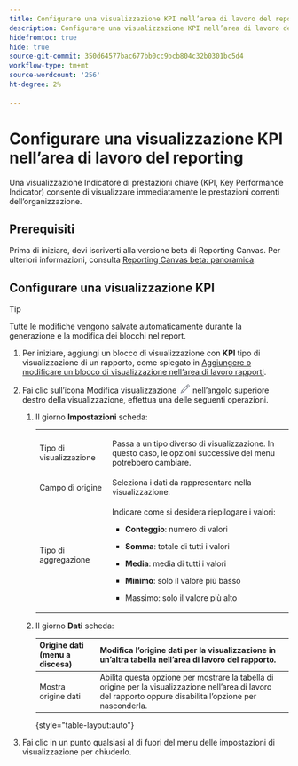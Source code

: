 ```yaml
---
title: Configurare una visualizzazione KPI nell’area di lavoro del reporting
description: Configurare una visualizzazione KPI nell’area di lavoro del reporting
hidefromtoc: true
hide: true
source-git-commit: 350d64577bac677bb0cc9bcb804c32b0301bc5d4
workflow-type: tm+mt
source-wordcount: '256'
ht-degree: 2%

---
```



# Configurare una visualizzazione KPI nell’area di lavoro del reporting

Una visualizzazione Indicatore di prestazioni chiave (KPI, Key Performance Indicator) consente di visualizzare immediatamente le prestazioni correnti dell’organizzazione.

## Prerequisiti

Prima di iniziare, devi iscriverti alla versione beta di Reporting Canvas. Per ulteriori informazioni, consulta [Reporting Canvas beta: panoramica](/help/quicksilver/product-announcements/betas/canvas-dashboards-beta/reporting-canvas-beta-overview.md).

## Configurare una visualizzazione KPI

>[!TIP]
>
>Tutte le modifiche vengono salvate automaticamente durante la generazione e la modifica dei blocchi nel report.

1. Per iniziare, aggiungi un blocco di visualizzazione con **KPI** tipo di visualizzazione di un rapporto, come spiegato in [Aggiungere o modificare un blocco di visualizzazione nell’area di lavoro rapporti](../../../reports-and-dashboards/reporting-canvas/visualization-blocks/add-or-edit-report-visualization.md).

1. Fai clic sull’icona Modifica visualizzazione ![](assets/edit-icon.png) nell’angolo superiore destro della visualizzazione, effettua una delle seguenti operazioni.

   1. Il giorno **Impostazioni** scheda:

      <table style="table-layout:auto">
       <col>
       <col>
       <tbody>
        <tr>
         <td role="rowheader">Tipo di visualizzazione</td>
         <td><p>Passa a un tipo diverso di visualizzazione. In questo caso, le opzioni successive del menu potrebbero cambiare.</p></td>
        </tr>
        <tr>
         <td role="rowheader">Campo di origine</td>
         <td>Seleziona i dati da rappresentare nella visualizzazione.</td>
        </tr>
        <tr>
         <td role="rowheader">Tipo di aggregazione</td>
         <td><p> Indicare come si desidera riepilogare i valori:</p>
          <ul>
           <li><p><b>Conteggio</b>: numero di valori</p></li>
           <li><p><b>Somma</b>: totale di tutti i valori </p></li>
           <li><p><b>Media</b>: media di tutti i valori</p></li>
           <li><p><b>Minimo</b>: solo il valore più basso</p></li>
           <li><p>Massimo: solo il valore più alto</p></li>
          </ul></td>
        </tr>
       </tbody>
      </table>

   1. Il giorno **Dati** scheda:

      | Origine dati (menu a discesa) | Modifica l’origine dati per la visualizzazione in un’altra tabella nell’area di lavoro del rapporto. |
      |---|---|
      | Mostra origine dati | Abilita questa opzione per mostrare la tabella di origine per la visualizzazione nell’area di lavoro del rapporto oppure disabilita l’opzione per nasconderla. |

      {style="table-layout:auto"}

      <!--   
      NOLAN-FLAG: convert table to html. 
      -->

1. Fai clic in un punto qualsiasi al di fuori del menu delle impostazioni di visualizzazione per chiuderlo.
